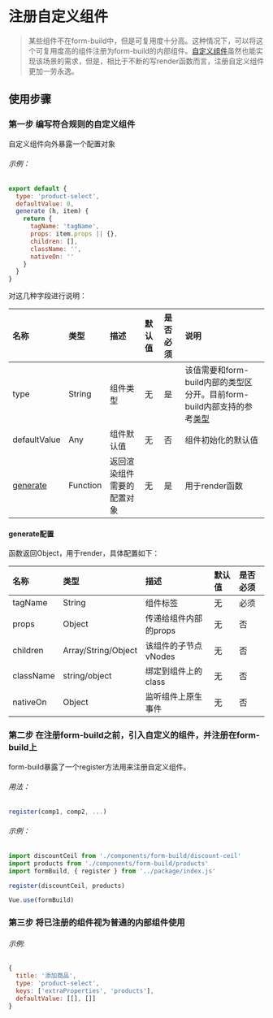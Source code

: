 # 注册自定义组件

> 某些组件不在form-build中，但是可复用度十分高。这种情况下，可以将这个可复用度高的组件注册为form-build的内部组件。[自定义组件](/components/customer.html)虽然也能实现该场景的需求，但是，相比于不断的写render函数而言，注册自定义组件更加一劳永逸。

## 使用步骤

### 第一步 编写符合规则的自定义组件

自定义组件向外暴露一个配置对象
###### 示例：

```javascript
export default {
  type: 'product-select',
  defaultValue: 0,
  generate (h, item) {
    return {
      tagName: 'tagName',
      props: item.props || {},
      children: [],
      className: '',
      nativeOn: ''
    }
  }
}

```

对这几种字段进行说明：

名称  | 类型 | 描述 | 默认值 | 是否必须 | 说明
:---- | :---- | :---- | :---- | :---- | :----
type | String |组件类型 | 无 | 是 | 该值需要和form-build内部的类型区分开。目前form-build内部支持的参考[类型](components/)
defaultValue | Any |组件默认值 | 无 | 否 | 组件初始化的默认值
[generate](#generate配置) | Function | 返回渲染组件需要的配置对象 | 无 | 是 | 用于render函数

#### generate配置

函数返回Object，用于render，具体配置如下：

名称  |  类型 | 描述 | 默认值 | 是否必须
:---- | :---- | :---- | :---- | :----
tagName |  String | 组件标签 | 无 | 必须
props |  Object | 传递给组件内部的props | 无 | 否
children | Array/String/Object | 该组件的子节点vNodes | 无 | 否
className | string/object |  绑定到组件上的class | 无 | 否
nativeOn | Object | 监听组件上原生事件 | 无 | 否

### 第二步 在注册form-build之前，引入自定义的组件，并注册在form-build上

form-build暴露了一个register方法用来注册自定义组件。

###### 用法：

```javascript
register(comp1, comp2, ...)
```

###### 示例：

```javascript
import discountCeil from './components/form-build/discount-ceil'
import products from './components/form-build/products'
import formBuild, { register } from '../package/index.js'

register(discountCeil, products)

Vue.use(formBuild)
```

### 第三步 将已注册的组件视为普通的内部组件使用

###### 示例:
```javascript
{
  title: '添加商品',
  type: 'product-select',
  keys: ['extraProperties', 'products'],
  defaultValue: [[], []]
}
```

